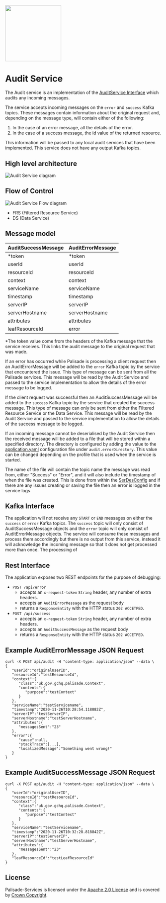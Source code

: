 <!---
Copyright 2018-2021 Crown Copyright

Licensed under the Apache License, Version 2.0 (the "License");
you may not use this file except in compliance with the License.
You may obtain a copy of the License at

  http://www.apache.org/licenses/LICENSE-2.0

Unless required by applicable law or agreed to in writing, software
distributed under the License is distributed on an "AS IS" BASIS,
WITHOUT WARRANTIES OR CONDITIONS OF ANY KIND, either express or implied.
See the License for the specific language governing permissions and
limitations under the License.
--->

# <img src="../logos/logo.svg" width="180">

# Audit Service

The Audit service is an implementation of the [AuditService Interface](src/main/java/uk/gov/gchq/palisade/service/audit/service/AuditService.java) which audits any incoming messages.

The service accepts incoming messages on the `error` and `success` Kafka topics. These messages contain information about the original request and, depending on the message type, will contain either of the following:

1. In the case of an error message, all the details of the error. 
1. In the case of a success message, the id value of the returned resource.

This information will be passed to any local audit services that have been implemented. This service does not have any output Kafka topics.

## High level architecture

<!--- 
See audit-service/doc/audit-service.drawio for the source of this diagram
--->
![Audit Service diagram](doc/audit-service.png)

## Flow of Control

<!--- 
See audit-service/doc/audit-service-flow.drawio for the source of this diagram
--->
![Audit Service Flow diagram](doc/audit-service-flow.png)

* FRS (Filtered Resource Service)
* DS (Data Service)

## Message model

| AuditSuccessMessage | AuditErrorMessage | 
|:--------------------|:------------------|
| *token              | *token            |
| userId              | userId            | 
| resourceId          | resourceId        | 
| context             | context           | 
| serviceName         | serviceName       | 
| timestamp           | timestamp         | 
| serverIP            | serverIP          | 
| serverHostname      | serverHostname    |
| attributes          | attributes        |
| leafResourceId      | error             |

*The token value come from the headers of the Kafka message that the service receives. This links the audit message to the original request that was made.

If an error has occurred while Palisade is processing a client request then an AuditErrorMessage will be added to the `error` Kafka topic by the service that encountered the issue. 
This type of message can be sent from all the Palisade services.
This message will be read by the Audit Service and passed to the service implementation to allow the details of the error message to be logged.

If the client request was successful then an AuditSuccessMessage will be added to the `success` Kafka topic by the service that created the success message.
This type of message can only be sent from either the Filtered Resource Service or the Data Service.
This message will be read by the Audit Service and passed to the service implementation to allow the details of the success message to be logged.

If an incoming message cannot be deserialised by the Audit Service then the received message will be added to a file that will be stored within a specified
directory. The directory is configured by adding the value to the [application.yaml](src/main/resources/application.yaml) configuration file under `audit.errorDirectory`.
This value can be changed depending on the profile that is used when the service is started.

The name of the file will contain the topic name the message was read from, either "Success" or "Error", and it will also include the timestamp of when the file was created.
This is done from within the [SerDesConfig](src/main/java/uk/gov/gchq/palisade/service/audit/stream/SerDesConfig.java) and if there are any issues creating or saving the file
then an error is logged in the service logs

## Kafka Interface

The application will not receive any `START` or `END` messages on either the `success` or `error` Kafka topics. The `success` topic will only consist of AuditSuccessMessage objects and the `error` topic will only consist of AuditErrorMessage objects. The
service will consume these messages and process them accordingly but there is no output from this service, instead it will acknowledge the incoming message so that it does not get processed more than once.
The processing of

## Rest Interface

The application exposes two REST endpoints for the purpose of debugging:

* `POST /api/error`
    - accepts an `x-request-token` `String` header, any number of extra headers.
    - accepts an `AuditErrorMessage` as the request body
    - returns a `ResponseEntity` with the HTTP status `202 ACCETPED`.
* `POST /api/success`
  - accepts an `x-request-token` `String` header, any number of extra headers.
  - accepts an `AuditSuccessMessage` as the request body
  - returns a `ResponseEntity` with the HTTP status `202 ACCETPED`.

## Example AuditErrorMessage JSON Request

```
curl -X POST api/audit -H "content-type: application/json" --data \
{
   "userId":"originalUserID",
   "resourceId":"testResourceId",
   "context":{
      "class":"uk.gov.gchq.palisade.Context",
      "contents":{
         "purpose":"testContext"
      }
   },
   "serviceName":"testServicename",
   "timestamp":"2020-11-26T10:28:54.118082Z",
   "serverIP":"testServerIP",
   "serverHostname":"testServerHostname",
   "attributes":{
      "messagesSent":"23"
   },
   "error":{
      "cause":null,
      "stackTrace":[...],
      "localizedMessage":"Something went wrong!"
   }
}
```

## Example AuditSuccessMessage JSON Request

```
curl -X POST api/audit -H "content-type: application/json" --data \
{
   "userId":"originalUserID",
   "resourceId":"testResourceId",
   "context":{
      "class":"uk.gov.gchq.palisade.Context",
      "contents":{
         "purpose":"testContext"
      }
   },
   "serviceName":"testServicename",
   "timestamp":"2020-11-26T10:32:28.818842Z",
   "serverIP":"testServerIP",
   "serverHostname":"testServerHostname",
   "attributes":{
      "messagesSent":"23"
   },
   "leafResourceId":"testLeafResourceId"
}
```

## License

Palisade-Services is licensed under the [Apache 2.0 License](https://www.apache.org/licenses/LICENSE-2.0) and is covered by [Crown Copyright](https://www.nationalarchives.gov.uk/information-management/re-using-public-sector-information/copyright-and-re-use/crown-copyright/).
